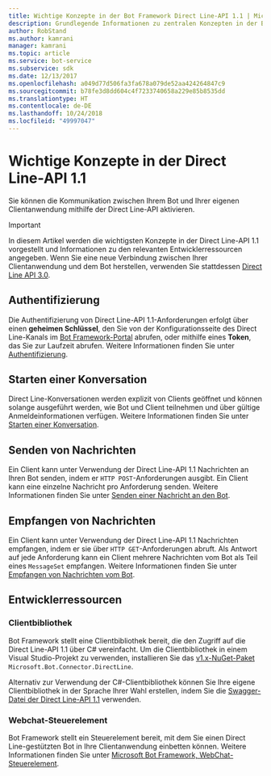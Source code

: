 ```yaml
---
title: Wichtige Konzepte in der Bot Framework Direct Line-API 1.1 | Microsoft-Dokumentation
description: Grundlegende Informationen zu zentralen Konzepten in der Bot Framework Direct Line-API 1.1.
author: RobStand
ms.author: kamrani
manager: kamrani
ms.topic: article
ms.service: bot-service
ms.subservice: sdk
ms.date: 12/13/2017
ms.openlocfilehash: a049d77d506fa3fa678a079de52aa424264847c9
ms.sourcegitcommit: b78fe3d8dd604c4f7233740658a229e85b8535dd
ms.translationtype: HT
ms.contentlocale: de-DE
ms.lasthandoff: 10/24/2018
ms.locfileid: "49997047"
---
```

# <a name="key-concepts-in-direct-line-api-11"></a>Wichtige Konzepte in der Direct Line-API 1.1

Sie können die Kommunikation zwischen Ihrem Bot und Ihrer eigenen Clientanwendung mithilfe der Direct Line-API aktivieren. 

> [!IMPORTANT]
> In diesem Artikel werden die wichtigsten Konzepte in der Direct Line-API 1.1 vorgestellt und Informationen zu den relevanten Entwicklerressourcen angegeben. Wenn Sie eine neue Verbindung zwischen Ihrer Clientanwendung und dem Bot herstellen, verwenden Sie stattdessen [Direct Line API 3.0](bot-framework-rest-direct-line-3-0-concepts.md).

## <a name="authentication"></a>Authentifizierung

Die Authentifizierung von Direct Line-API 1.1-Anforderungen erfolgt über einen **geheimen Schlüssel**, den Sie von der Konfigurationsseite des Direct Line-Kanals im <a href="https://dev.botframework.com/" target="_blank">Bot Framework-Portal</a> abrufen, oder mithilfe eines **Token**, das Sie zur Laufzeit abrufen.  Weitere Informationen finden Sie unter [Authentifizierung](bot-framework-rest-direct-line-1-1-authentication.md).

## <a name="starting-a-conversation"></a>Starten einer Konversation

Direct Line-Konversationen werden explizit von Clients geöffnet und können solange ausgeführt werden, wie Bot und Client teilnehmen und über gültige Anmeldeinformationen verfügen. Weitere Informationen finden Sie unter [Starten einer Konversation](bot-framework-rest-direct-line-1-1-start-conversation.md).

## <a name="sending-messages"></a>Senden von Nachrichten

Ein Client kann unter Verwendung der Direct Line-API 1.1 Nachrichten an Ihren Bot senden, indem er `HTTP POST`-Anforderungen ausgibt. Ein Client kann eine einzelne Nachricht pro Anforderung senden. Weitere Informationen finden Sie unter [Senden einer Nachricht an den Bot](bot-framework-rest-direct-line-1-1-send-message.md).

## <a name="receiving-messages"></a>Empfangen von Nachrichten

Ein Client kann unter Verwendung der Direct Line-API 1.1 Nachrichten empfangen, indem er sie über `HTTP GET`-Anforderungen abruft. Als Antwort auf jede Anforderung kann ein Client mehrere Nachrichten vom Bot als Teil eines `MessageSet` empfangen. Weitere Informationen finden Sie unter [Empfangen von Nachrichten vom Bot](bot-framework-rest-direct-line-1-1-receive-messages.md).

## <a name="developer-resources"></a>Entwicklerressourcen

### <a name="client-library"></a>Clientbibliothek

Bot Framework stellt eine Clientbibliothek bereit, die den Zugriff auf die Direct Line-API 1.1 über C# vereinfacht. Um die Clientbibliothek in einem Visual Studio-Projekt zu verwenden, installieren Sie das <a href="https://www.nuget.org/packages/Microsoft.Bot.Connector.DirectLine/1.1.1" target="_blank">v1.x-NuGet-Paket</a> `Microsoft.Bot.Connector.DirectLine`. 

Alternativ zur Verwendung der C#-Clientbibliothek können Sie Ihre eigene Clientbibliothek in der Sprache Ihrer Wahl erstellen, indem Sie die <a href="https://docs.botframework.com/en-us/restapi/directline/swagger.json" target="_blank">Swagger-Datei der Direct Line-API 1.1</a> verwenden.

### <a name="web-chat-control"></a>Webchat-Steuerelement 

Bot Framework stellt ein Steuerelement bereit, mit dem Sie einen Direct Line-gestützten Bot in Ihre Clientanwendung einbetten können. Weitere Informationen finden Sie unter <a href="https://github.com/Microsoft/BotFramework-WebChat" target="_blank">Microsoft Bot Framework, WebChat-Steuerelement</a>.
